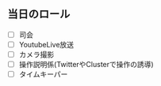 ## 当日のロール

- [ ] 司会
- [ ] YoutubeLive放送
- [ ] カメラ撮影
- [ ] 操作説明係(TwitterやClusterで操作の誘導)
- [ ] タイムキーパー
